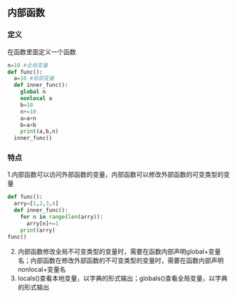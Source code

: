 ## 内部函数

### 定义

在函数里面定义一个函数

```python
n=10 #全局变量
def func():
  a=10 #局部变量
  def inner_func():
    global n
    nonlocal a
    b=10
    n+=10
    a=a+n
    b=a+b
    print(a,b,n)
  inner_func()
```

### 特点
1.内部函数可以访问外部函数的变量，内部函数可以修改外部函数的可变类型的变量
```python
def func():
  arry=[1,2,3,4]
  def inner_func():
    for n in range(len(arry)):
      arry[n]+=1
    print(arry)
func()
```
2. 内部函数修改全局不可变类型的变量时，需要在函数内部声明global+变量名；内部函数在修改外部函数的不可变类型的变量时，需要在函数内部声明nonlocal+变量名
3. locals()查看本地变量，以字典的形式输出；globals()查看全局变量，以字典的形式输出
